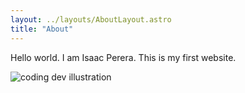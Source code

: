 ```yaml
---
layout: ../layouts/AboutLayout.astro
title: "About"
---
```


Hello world. I am Isaac Perera. This is my first website.

<div>
  <img src="/assets/dev.svg" class="sm:w-1/2 mx-auto" alt="coding dev illustration">
</div>
